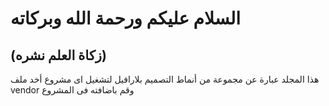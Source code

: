 # السلام عليكم ورحمة الله وبركاته 
 ## (زكاة العلم نشره) 
هذا المجلد عبارة عن مجموعة من أنماط التصميم بلارافيل 
لتشغيل اى مشروع أخد ملف vendor وقم باضافته فى المشروع  




